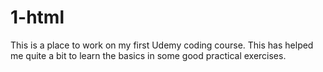 # 1-html

This is a place to work on my first Udemy coding course. This has helped me quite a bit to learn the basics in some good practical exercises. 
